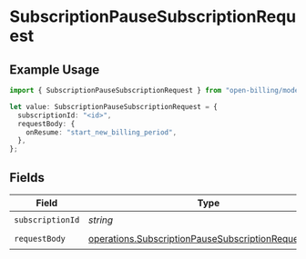# SubscriptionPauseSubscriptionRequest

## Example Usage

```typescript
import { SubscriptionPauseSubscriptionRequest } from "open-billing/models/operations";

let value: SubscriptionPauseSubscriptionRequest = {
  subscriptionId: "<id>",
  requestBody: {
    onResume: "start_new_billing_period",
  },
};
```

## Fields

| Field                                                                                                                      | Type                                                                                                                       | Required                                                                                                                   | Description                                                                                                                |
| -------------------------------------------------------------------------------------------------------------------------- | -------------------------------------------------------------------------------------------------------------------------- | -------------------------------------------------------------------------------------------------------------------------- | -------------------------------------------------------------------------------------------------------------------------- |
| `subscriptionId`                                                                                                           | *string*                                                                                                                   | :heavy_check_mark:                                                                                                         | N/A                                                                                                                        |
| `requestBody`                                                                                                              | [operations.SubscriptionPauseSubscriptionRequestBody](../../models/operations/subscriptionpausesubscriptionrequestbody.md) | :heavy_check_mark:                                                                                                         | N/A                                                                                                                        |